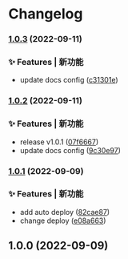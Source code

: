 # Changelog
### [1.0.3](https://github.com/yohuohuohuo/dmm-lib/compare/v1.0.2...v1.0.3) (2022-09-11)


### ✨ Features | 新功能

* update docs config ([c31301e](https://github.com/yohuohuohuo/dmm-lib/commit/c31301eb8ba616655e9264ccf150a2322c13751d))

### [1.0.2](https://github.com/yohuohuohuo/dmm-lib/compare/v1.0.1...v1.0.2) (2022-09-11)


### ✨ Features | 新功能

* release v1.0.1 ([07f6667](https://github.com/yohuohuohuo/dmm-lib/commit/07f6667bd8b24cd9522a6c2c38e29b4b678ff2a8))
* update docs config ([9c30e97](https://github.com/yohuohuohuo/dmm-lib/commit/9c30e970e42fae3877a462ba68e02c4845d841f3))

### [1.0.1](https://github.com/yohuohuohuo/dmm-lib/compare/v1.0.0...v1.0.1) (2022-09-09)


### ✨ Features | 新功能

* add auto deploy ([82cae87](https://github.com/yohuohuohuo/dmm-lib/commit/82cae87c44296229793a6d14e0867ed6d2488c1d))
* change deploy ([e08a663](https://github.com/yohuohuohuo/dmm-lib/commit/e08a663a4a57e28bdd3cd39f81085f542ad0c5f7))

## 1.0.0 (2022-09-09)
